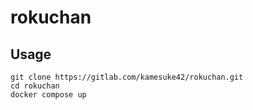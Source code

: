 # rokuchan

## Usage

```
git clone https://gitlab.com/kamesuke42/rokuchan.git
cd rokuchan
docker compose up
```
